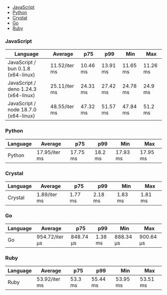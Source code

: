 - [JavaScript](#console-javascript)
- [Python](#console-python)
- [Crystal](#console-crystal)
- [Go](#console-go)
- [Ruby](#console-ruby)

### <a name="console-javascript">JavaScript</a>

| Language                             | Average       | p75      | p99      | Min      | Max      |
| ------------------------------------ | ------------- | -------- | -------- | -------- | -------- |
| JavaScript / bun 0.1.8 (x64-linux)   | 11.52/iter ms | 10.46 ms | 13.91 ms | 11.65 ms | 11.26 ms |
| JavaScript / deno 1.24.3 (x64-linux) | 25.11/iter ms | 24.31 ms | 27.42 ms | 24.78 ms | 24.9 ms  |
| JavaScript / node 18.7.0 (x64-linux) | 48.55/iter ms | 47.32 ms | 51.57 ms | 47.84 ms | 51.2 ms  |

### <a name="console-python">Python</a>

| Language | Average       | p75      | p99     | Min      | Max      |
| -------- | ------------- | -------- | ------- | -------- | -------- |
| Python   | 17.95/iter ms | 17.75 ms | 18.2 ms | 17.93 ms | 17.95 ms |

### <a name="console-crystal">Crystal</a>

| Language | Average      | p75     | p99     | Min     | Max     |
| -------- | ------------ | ------- | ------- | ------- | ------- |
| Crystal  | 1.89/iter ms | 1.77 ms | 2.18 ms | 1.83 ms | 1.81 ms |

### <a name="console-go">Go</a>

| Language | Average        | p75       | p99     | Min       | Max       |
| -------- | -------------- | --------- | ------- | --------- | --------- |
| Go       | 954.72/iter µs | 848.74 µs | 1.38 ms | 888.34 µs | 900.64 µs |

### <a name="console-ruby">Ruby</a>

| Language | Average       | p75     | p99      | Min      | Max      |
| -------- | ------------- | ------- | -------- | -------- | -------- |
| Ruby     | 53.92/iter ms | 53.3 ms | 55.44 ms | 53.95 ms | 53.51 ms |

